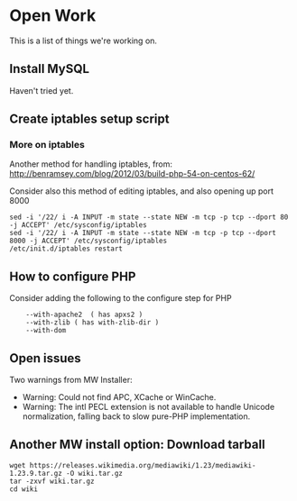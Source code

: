 # Open Work
This is a list of things we're working on.


## Install MySQL
Haven't tried yet.


## Create iptables setup script




### More on iptables

Another method for handling iptables, from: http://benramsey.com/blog/2012/03/build-php-54-on-centos-62/

Consider also this method of editing iptables, and also opening up port 8000

```
sed -i '/22/ i -A INPUT -m state --state NEW -m tcp -p tcp --dport 80 -j ACCEPT' /etc/sysconfig/iptables
sed -i '/22/ i -A INPUT -m state --state NEW -m tcp -p tcp --dport 8000 -j ACCEPT' /etc/sysconfig/iptables
/etc/init.d/iptables restart
```

## How to configure PHP
Consider adding the following to the configure step for PHP
```
    --with-apache2  ( has apxs2 )
    --with-zlib ( has with-zlib-dir )
    --with-dom
```



## Open issues

Two warnings from MW Installer:
* Warning: Could not find APC, XCache or WinCache.
* Warning: The intl PECL extension is not available to handle Unicode normalization, falling back to slow pure-PHP implementation.


## Another MW install option: Download tarball

```
wget https://releases.wikimedia.org/mediawiki/1.23/mediawiki-1.23.9.tar.gz -O wiki.tar.gz
tar -zxvf wiki.tar.gz
cd wiki
```